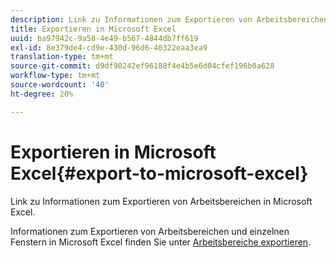 ```yaml
---
description: Link zu Informationen zum Exportieren von Arbeitsbereichen in Microsoft Excel.
title: Exportieren in Microsoft Excel
uuid: ba97942c-9a58-4e49-b567-4844db7ff619
exl-id: 8e379de4-cd9e-430d-96d6-40322eaa3ea9
translation-type: tm+mt
source-git-commit: d9df90242ef96188f4e4b5e6d04cfef196b0a628
workflow-type: tm+mt
source-wordcount: '40'
ht-degree: 20%

---
```


# Exportieren in Microsoft Excel{#export-to-microsoft-excel}

Link zu Informationen zum Exportieren von Arbeitsbereichen in Microsoft Excel.

Informationen zum Exportieren von Arbeitsbereichen und einzelnen Fenstern in Microsoft Excel finden Sie unter [Arbeitsbereiche exportieren](../../../../home/c-get-started/c-work-worksp/c-ex-wksp.md#concept-27e4457bd14b43f198071e38d85d6d2f).
